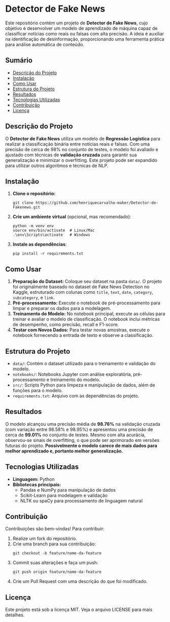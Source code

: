 <h1>Detector de Fake News</h1>

<p>Este repositório contém um projeto de <strong>Detector de Fake News</strong>, cujo objetivo é desenvolver um modelo de aprendizado de máquina capaz de classificar notícias como reais ou falsas com alta precisão. A ideia é auxiliar na identificação de desinformação, proporcionando uma ferramenta prática para análise automática de conteúdo.</p>

<h2>Sumário</h2>
<ul>
    <li><a href="#descrição-do-projeto">Descrição do Projeto</a></li>
    <li><a href="#instalação">Instalação</a></li>
    <li><a href="#como-usar">Como Usar</a></li>
    <li><a href="#estrutura-do-projeto">Estrutura do Projeto</a></li>
    <li><a href="#resultados">Resultados</a></li>
    <li><a href="#tecnologias-utilizadas">Tecnologias Utilizadas</a></li>
    <li><a href="#contribuição">Contribuição</a></li>
    <li><a href="#licença">Licença</a></li>
</ul>

<h2 id="descrição-do-projeto">Descrição do Projeto</h2>
<p>O <strong>Detector de Fake News</strong> utiliza um modelo de <strong>Regressão Logística</strong> para realizar a classificação binária entre notícias reais e falsas. Com uma precisão de cerca de 98% no conjunto de testes, o modelo foi avaliado e ajustado com técnicas de <strong>validação cruzada</strong> para garantir sua generalização e minimizar o overfitting. Este projeto pode ser expandido para utilizar outros algoritmos e técnicas de NLP.</p>

<h2 id="instalação">Instalação</h2>
<ol>
    <li><strong>Clone o repositório:</strong>
        <pre><code>git clone https://github.com/henriquecarvalho-maker/Detector-de-Fakenews.git</code></pre>
    </li>
    <li><strong>Crie um ambiente virtual</strong> (opcional, mas recomendado):
        <pre><code>python -m venv env 
source env/bin/activate  # Linux/Mac 
.\env\Scripts\activate   # Windows</code></pre>
    </li>
    <li><strong>Instale as dependências</strong>:
        <pre><code>pip install -r requirements.txt</code></pre>
    </li>
</ol>

<h2 id="como-usar">Como Usar</h2>
<ol>
    <li><strong>Preparação do Dataset:</strong> Coloque seu dataset na pasta <code>data/</code>. O projeto foi originalmente baseado no dataset de Fake News Detection no Kaggle, estruturado com colunas como <code>title</code>, <code>text</code>, <code>date</code>, <code>category</code>, <code>subcategory</code>, e <code>link</code>.</li>
    <li><strong>Pré-processamento:</strong> Execute o notebook de pré-processamento para limpar e preparar os dados para a modelagem.</li>
    <li><strong>Treinamento do Modelo:</strong> No notebook principal, execute as células para treinar e avaliar o modelo de classificação. O notebook inclui métricas de desempenho, como precisão, recall e F1-score.</li>
    <li><strong>Testar com Novos Dados:</strong> Para testar novas amostras, execute o notebook fornecendo a entrada de texto e observe a classificação.</li>
</ol>

<h2 id="estrutura-do-projeto">Estrutura do Projeto</h2>
<ul>
    <li><code>data/</code>: Contém o dataset utilizado para o treinamento e validação do modelo.</li>
    <li><code>notebooks/</code>: Notebooks Jupyter com análise exploratória, pré-processamento e treinamento do modelo.</li>
    <li><code>src/</code>: Scripts Python para limpeza e manipulação de dados, além de funções para o modelo.</li>
    <li><code>requirements.txt</code>: Arquivo com as dependências do projeto.</li>
</ul>

<h2 id="resultados">Resultados</h2>
<p>O modelo alcançou uma precisão média de <strong>98.76%</strong> na validação cruzada (com variação entre 98.58% e 98.95%) e apresentou uma precisão de cerca de <strong>99.01%</strong> no conjunto de testes. Mesmo com alta acurácia, observou-se sinais de overfitting, o que pode ser aprimorado em versões futuras do projeto. <strong>Possivelmente o modelo carece de mais dados para melhor aprendizado e, portanto melhor generalização.</strong></p>

<h2 id="tecnologias-utilizadas">Tecnologias Utilizadas</h2>
<ul>
    <li><strong>Linguagem:</strong> Python</li>
    <li><strong>Bibliotecas principais:</strong>
        <ul>
            <li>Pandas e NumPy para manipulação de dados</li>
            <li>Scikit-Learn para modelagem e validação</li>
            <li>NLTK ou spaCy para processamento de linguagem natural</li>
        </ul>
    </li>
</ul>

<h2 id="contribuição">Contribuição</h2>
<p>Contribuições são bem-vindas! Para contribuir:</p>
<ol>
    <li>Realize um fork do repositório.</li>
    <li>Crie uma branch para sua contribuição:
        <pre><code>git checkout -b feature/nome-da-feature</code></pre>
    </li>
    <li>Commit suas alterações e faça um push:
        <pre><code>git push origin feature/nome-da-feature</code></pre>
    </li>
    <li>Crie um Pull Request com uma descrição do que foi modificado.</li>
</ol>

<h2 id="licença">Licença</h2>
<p>Este projeto está sob a licença MIT. Veja o arquivo LICENSE para mais detalhes.</p>
